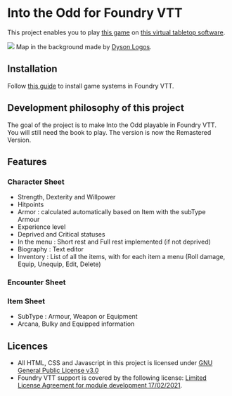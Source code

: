 # Into the Odd for Foundry VTT

This project enables you to play [this game](https://www.drivethrurpg.com/fr/product/399483/into-the-odd-remastered) on [this virtual tabletop software](https://foundryvtt.com/).

![](screenshot.png)
Map in the background made by [Dyson Logos](https://dysonlogos.blog/).

## Installation

Follow [this guide](https://foundryvtt.com/article/installation/#system) to install game systems in Foundry VTT.

## Development philosophy of this project

The goal of the project is to make Into the Odd playable in Foundry VTT. You will still need the book to play.
The version is now the Remastered Version.

## Features

### Character Sheet
- Strength, Dexterity and Willpower
- Hitpoints
- Armor : calculated automatically based on Item with the subType Armour
- Experience level
- Deprived and Critical statuses
- In the menu : Short rest and Full rest implemented (if not deprived)
- Biography : Text editor
- Inventory : List of all the items, with for each item a menu (Roll damage, Equip, Unequip, Edit, Delete)

### Encounter Sheet

### Item Sheet
- SubType : Armour, Weapon or Equipment
- Arcana, Bulky and Equipped information

## Licences
<ul>
<li>All HTML, CSS and Javascript in this project is licensed under <a href="https://choosealicense.com/licenses/gpl-3.0/">GNU General Public License v3.0</a></li>

<li>Foundry VTT support is covered by the following license: <a href="https://foundryvtt.com/article/license/">Limited License Agreement for module development 17/02/2021</a>.</li>
</ul>
